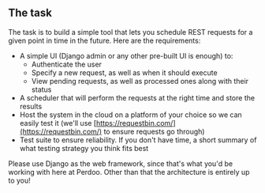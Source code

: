 ## The task

The task is to build a simple tool that lets you schedule REST requests for a given point in time in the future. Here are the requirements:

- A simple UI (Django admin or any other pre-built UI is enough) to:
    - Authenticate the user
    - Specify a new request, as well as when it should execute
    - View pending requests, as well as processed ones along with their status
- A scheduler that will perform the requests at the right time and store the results
- Host the system in the cloud on a platform of your choice so we can easily test it (we'll use [https://requestbin.com/](https://requestbin.com/) to ensure requests go through)
- Test suite to ensure reliability. If you don't have time, a short summary of what testing strategy you think fits best

Please use Django as the web framework, since that's what you'd be working with here at Perdoo. Other than that the architecture is entirely up to you!